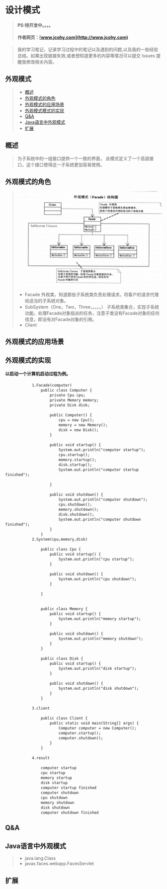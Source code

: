 
#  设计模式
> #### PS:待开发中。。。。
> #### 作者网页：[www.jcohy.com](http://www.jcohy.com)  	

>  我的学习笔记，记录学习过程中的笔记以及遇到的问题,以及我的一些经验总结。如果出现链接失效,或者想知道更多的内容等情况可以提交 Issues 提醒我修改相关内容。

## 外观模式
> * [概述](#gaishu)
> * [外观模式的角色](#role)
> * [外观模式的应用场景](#sign)
> * [外观模式模式的实现](#shixian)
> * [Q&A](#qa)
> * [Java语言中外观模式](#java)
> * [扩展](#kuozhan)

<p id="gaishu">

##  概述

>  为子系统中的一组接口提供一个一致的界面， 此模式定义了一个高层接口，这个接口使得这一子系统更加容易使用。


<p id="role">

## 外观模式的角色

>  ![结构图](https://github.com/jiachao23/jcohy-study-sample/blob/master/jcohy-studydesign-pattern/src/main/resources/static/images/facade.png)
>  * Facade
>  外观类，知道那些子系统类负责处理请求。将客户的请求代理给适当的子系统对象。
>  *  SubSystem（One，Two，Three，。。。。）
>  子系统类集合，实现子系统功能，处理Facade对象指派的任务，注意子类没有Facade对象的任何信息，即没有对Facade对象的引用。
>  *  Client
<p id="sign">

##  外观模式的应用场景



<p id="shixian">

## 外观模式的实现

####  以启动一个计算机启动过程为例。

                1.Facade(computer) 
                    public class Computer {
                        private Cpu cpu;
                        private Memory memory;
                        private Disk disk;
                        
                        public Computer() {
                            cpu = new Cpu();
                            memory = new Memory();
                            disk = new Disk();
                        }
                        
                        public void startup() {
                            System.out.println("computer startup");
                            cpu.startup();
                            memory.startup();
                            disk.startup();
                            System.out.println("computer startup finished");
                            
                        }
                        
                        public void shutdown() {
                            System.out.println("computer shutdown");
                            cpu.shutdown();
                            memory.shutdown();
                            disk.shutdown();
                            System.out.println("computer shutdown finished");
                        }
                    }       
                2.System(cpu,memory,disk)
                
                    public class Cpu {
                    	public void startup() {
                    		System.out.println("cpu startup");
                    	}
                    
                    	public void shutdown() {
                    		System.out.println("cpu shutdown");
                    	}
                    
                    }
                    
                    
                    public class Memory {
                    	public void startup() {
                    		System.out.println("memory startup");
                    	}
                    
                    	public void shutdown() {
                    		System.out.println("memory shutdown");
                    	}
                    }
                    
                    public class Disk {
                    	public void startup() {
                    		System.out.println("disk startup");
                    	}
                    
                    	public void shutdown() {
                    		System.out.println("disk shutdown");
                    	}
                    }
                    
                3.client
                    
                    public class Client {
                    	public static void main(String[] args) {
                    		Computer computer = new Computer();
                    		computer.startup();
                    		computer.shutdown();
                    	}
                    }
                    
                4.result
                
                    computer startup
                    cpu startup
                    memory startup
                    disk startup
                    computer startup finished
                    computer shutdown
                    cpu shutdown
                    memory shutdown
                    disk shutdown
                    computer shutdown finished


         
<p id="qa">

##  Q&A

       
<p id="java">
        
##  Java语言中外观模式

>  *  java.lang.Class
>  *  javax.faces.webapp.FacesServlet


<p id="kuozhan">

##  扩展
    
    
    